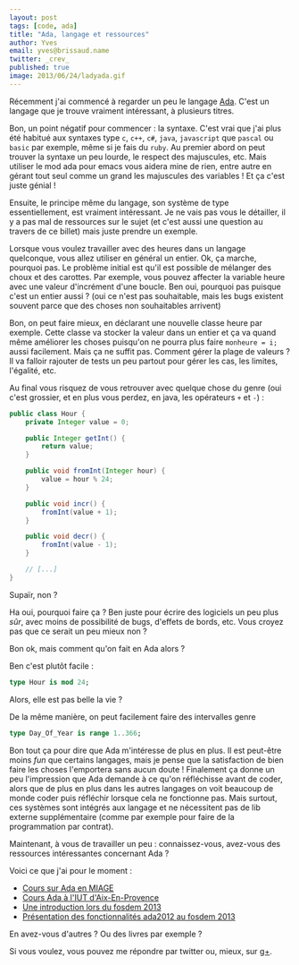 ```yaml
---
layout: post
tags: [code, ada]
title: "Ada, langage et ressources"
author: Yves
email: yves@brissaud.name
twitter: _crev_
published: true
image: 2013/06/24/ladyada.gif
---
```


Récemment j'ai commencé à regarder un peu le langage [Ada][ada]. C'est un langage que je trouve vraiment intéressant, à plusieurs titres.

Bon, un point négatif pour commencer : la syntaxe. C'est vrai que j'ai plus été habitué aux syntaxes type `c`, `c++`, `c#`, `java`, `javascript` que `pascal` ou `basic` par exemple, même si je fais du `ruby`. Au premier abord on peut trouver la syntaxe un peu lourde, le respect des majuscules, etc. Mais utiliser le mod ada pour emacs vous aidera mine de rien, entre autre en gérant tout seul comme un grand les majuscules des variables ! Et ça c'est juste génial !

Ensuite, le principe même du langage, son système de type essentiellement, est vraiment intéressant. Je ne vais pas vous le détailler, il y a pas mal de ressources sur le sujet (et c'est aussi une question au travers de ce billet) mais juste prendre un exemple.

Lorsque vous voulez travailler avec des heures dans un langage quelconque, vous allez utiliser en général un entier. Ok, ça marche, pourquoi pas. Le problème initial est qu'il est possible de mélanger des choux et des carottes. Par exemple, vous pouvez affecter la variable heure avec une valeur d'incrément d'une boucle. Ben oui, pourquoi pas puisque c'est un entier aussi ? (oui ce n'est pas souhaitable, mais les bugs existent souvent parce que des choses non souhaitables arrivent)

Bon, on peut faire mieux, en déclarant une nouvelle classe heure par exemple. Cette classe va stocker la valeur dans un entier et ça va quand même améliorer les choses puisqu'on ne pourra plus faire `monheure = i;` aussi facilement. Mais ça ne suffit pas. Comment gérer la plage de valeurs ? Il va falloir rajouter de tests un peu partout pour gérer les cas, les limites, l'égalité, etc.

Au final vous risquez de vous retrouver avec quelque chose du genre (oui c'est grossier, et en plus vous perdez, en java, les opérateurs `+` et `-`) :

```java
public class Hour {
    private Integer value = 0;

    public Integer getInt() {
        return value;
    }

    public void fromInt(Integer hour) {
        value = hour % 24;
    }

    public void incr() {
        fromInt(value + 1);
    }

    public void decr() {
        fromInt(value - 1);
    }

    // [...]
}
```

Supaïr, non ?

Ha oui, pourquoi faire ça ? Ben juste pour écrire des logiciels un peu plus _sûr_, avec moins de possibilité de bugs, d'effets de bords, etc. Vous croyez pas que ce serait un peu mieux non ?

Bon ok, mais comment qu'on fait en Ada alors ?

Ben c'est plutôt facile :

```ada
type Hour is mod 24;
```

Alors, elle est pas belle la vie ?

De la même manière, on peut facilement faire des intervalles genre

```ada
type Day_Of_Year is range 1..366;
```

Bon tout ça pour dire que Ada m'intéresse de plus en plus. Il est peut-être moins _fun_ que certains langages, mais je pense que la satisfaction de bien faire les choses l'emportera sans aucun doute ! Finalement ça donne un peu l'impression que Ada demande à ce qu'on réfléchisse avant de coder, alors que de plus en plus dans les autres langages on voit beaucoup de monde coder puis réfléchir lorsque cela ne fonctionne pas. Mais surtout, ces systèmes sont intégrés aux langage et ne nécessitent pas de lib externe supplémentaire (comme par exemple pour faire de la programmation par contrat).

Maintenant, à vous de travailler un peu : connaissez-vous, avez-vous des ressources intéressantes concernant Ada ?

Voici ce que j'ai pour le moment :

* [Cours sur Ada en MIAGE](http://www.lifl.fr/~touzet/ADA/)
* [Cours Ada à l'IUT d'Aix-En-Provence](http://libre.adacore.com/tools/more-resources/ada-course-in-french/)
* [Une introduction lors du fosdem 2013](http://people.cs.kuleuven.be/~dirk.craeynest/ada-belgium/events/13/130203-fosdem/01-ada-intro.pdf)
* [Présentation des fonctionnalités ada2012 au fosdem 2013](http://people.cs.kuleuven.be/~dirk.craeynest/ada-belgium/events/13/130203-fosdem/05-ada-2012-features.pdf)

En avez-vous d'autres ? Ou des livres par exemple ?

Si vous voulez, vous pouvez me répondre par twitter ou, mieux, sur [g+](https://plus.google.com/u/0/112813954986166280487/posts/Sh1gFiqrX84).


[ada]: https://fr.wikipedia.org/wiki/Ada_(langage)

